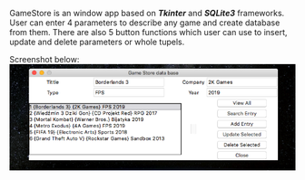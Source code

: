 GameStore is an window app based on ***Tkinter*** and ***SQLite3*** frameworks. User can enter 4 parameters to describe any game and create database from them.
There are also 5 button functions which user can use to insert, update and delete parameters or whole tupels.

Screenshot below:
![](images/gamestore.png)

